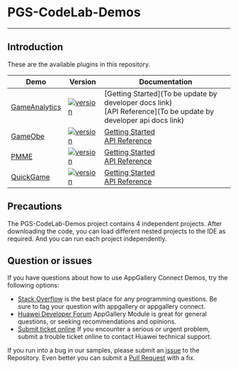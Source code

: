 # PGS-CodeLab-Demos
***
## Introduction
These are the available plugins in this repository.

| Demo | Version | Documentation |
|--------|-----|-----|
| [GameAnalytics](./GameAnalytics) | [![version](https://img.shields.io/badge/Release-1.1.1.300-yellow)](./GameAnalytics) | [Getting Started](To be update by developer docs link) <br/> [API Reference](To be update by developer  api docs link) |
| [GameObe](./GameObe) | [![version](https://img.shields.io/badge/Release-1.1.8.300-yellow)](./GameObe) | [Getting Started](https://developer.huawei.com/consumer/cn/doc/development/AppGallery-connect-Guides/gameobe-introduction-0000001185429290) <br/> [API Reference](https://developer.huawei.com/consumer/cn/doc/development/AppGallery-connect-References/gameobe-overview-js-0000001237750607) |
| [PMME](./PMME) | [![version](https://img.shields.io/badge/Release-1.4.1.302-yellow)](./PMME) | [Getting Started](https://developer.huawei.com/consumer/cn/doc/development/AppGallery-connect-Guides/gamemme-introduction-0000001226565909) <br/> [API Reference](https://developer.huawei.com/consumer/cn/doc/development/AppGallery-connect-References/packagesummary-0000001255650673) |
| [QuickGame](./QuickGame) | [![version](https://img.shields.io/badge/Release-1101-yellow)](./QuickGame) | [Getting Started](https://developer.huawei.com/consumer/cn/doc/development/quickApp-Guides/quickgame-doc-introduction-0000001073124845) <br/> [API Reference](https://developer.huawei.com/consumer/cn/doc/development/quickApp-References/quickgame-api-canvas-0000001083746126) |
## Precautions
The PGS-CodeLab-Demos project contains 4 independent projects. After downloading the code, you can load different nested projects to the IDE as required. And you can run each project independently.

## Question or issues
If you have questions about how to use AppGallery Connect Demos, try the following options:  
* [Stack Overflow](https://stackoverflow.com/questions/tagged/appgallery) is the best place for any programming questions. Be sure to tag your question with appgallery or appgallery connect.  
* [Huawei Developer Forum](https://forums.developer.huawei.com/forumPortal/en/home?fid=0101188387844930001) AppGallery Module is great for general questions, or seeking recommendations and opinions.
* [Submit ticket online](https://developer.huawei.com/consumer/en/support/feedback/#/) If you encounter a serious or urgent problem, submit a trouble ticket online to contact Huawei technical support.

If you run into a bug in our samples, please submit an [issue](https://github.com/AppGalleryConnect/agc-GameOBE-demos/issues) to the Repository. Even better you can submit a [Pull Request](https://github.com/AppGalleryConnect/agc-GameOBE-demos/pulls) with a fix.
